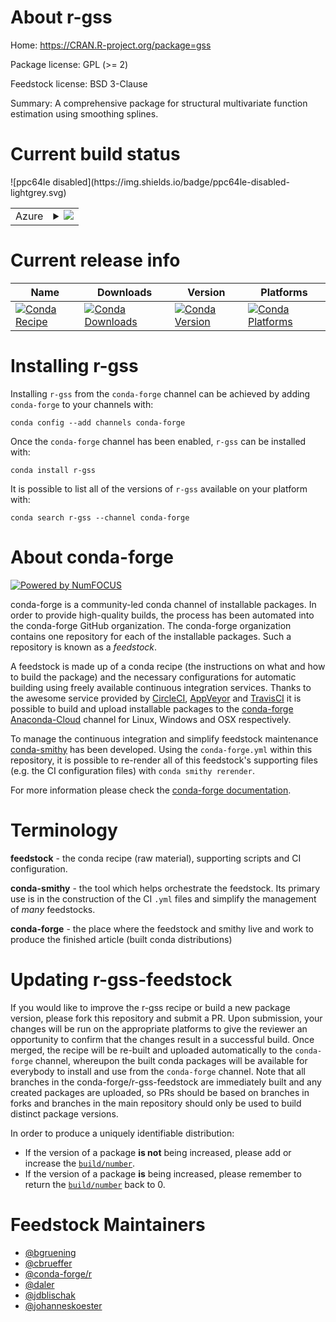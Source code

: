 About r-gss
===========

Home: https://CRAN.R-project.org/package=gss

Package license: GPL (>= 2)

Feedstock license: BSD 3-Clause

Summary: A comprehensive package for structural multivariate function estimation using smoothing splines.



Current build status
====================


<table>
    
  <tr>
    <td>Azure</td>
    <td>
      <details>
        <summary>
          <a href="https://dev.azure.com/conda-forge/feedstock-builds/_build/latest?definitionId=1221&branchName=master">
            <img src="https://dev.azure.com/conda-forge/feedstock-builds/_apis/build/status/r-gss-feedstock?branchName=master">
          </a>
        </summary>
        <table>
          <thead><tr><th>Variant</th><th>Status</th></tr></thead>
          <tbody><tr>
              <td>linux_r_base3.5.1</td>
              <td>
                <a href="https://dev.azure.com/conda-forge/feedstock-builds/_build/latest?definitionId=1221&branchName=master">
                  <img src="https://dev.azure.com/conda-forge/feedstock-builds/_apis/build/status/r-gss-feedstock?branchName=master&jobName=linux&configuration=linux_r_base3.5.1" alt="variant">
                </a>
              </td>
            </tr><tr>
              <td>linux_r_base3.6</td>
              <td>
                <a href="https://dev.azure.com/conda-forge/feedstock-builds/_build/latest?definitionId=1221&branchName=master">
                  <img src="https://dev.azure.com/conda-forge/feedstock-builds/_apis/build/status/r-gss-feedstock?branchName=master&jobName=linux&configuration=linux_r_base3.6" alt="variant">
                </a>
              </td>
            </tr><tr>
              <td>osx_r_base3.5.1</td>
              <td>
                <a href="https://dev.azure.com/conda-forge/feedstock-builds/_build/latest?definitionId=1221&branchName=master">
                  <img src="https://dev.azure.com/conda-forge/feedstock-builds/_apis/build/status/r-gss-feedstock?branchName=master&jobName=osx&configuration=osx_r_base3.5.1" alt="variant">
                </a>
              </td>
            </tr><tr>
              <td>osx_r_base3.6</td>
              <td>
                <a href="https://dev.azure.com/conda-forge/feedstock-builds/_build/latest?definitionId=1221&branchName=master">
                  <img src="https://dev.azure.com/conda-forge/feedstock-builds/_apis/build/status/r-gss-feedstock?branchName=master&jobName=osx&configuration=osx_r_base3.6" alt="variant">
                </a>
              </td>
            </tr><tr>
              <td>win_r_base3.5.1</td>
              <td>
                <a href="https://dev.azure.com/conda-forge/feedstock-builds/_build/latest?definitionId=1221&branchName=master">
                  <img src="https://dev.azure.com/conda-forge/feedstock-builds/_apis/build/status/r-gss-feedstock?branchName=master&jobName=win&configuration=win_r_base3.5.1" alt="variant">
                </a>
              </td>
            </tr><tr>
              <td>win_r_base3.6</td>
              <td>
                <a href="https://dev.azure.com/conda-forge/feedstock-builds/_build/latest?definitionId=1221&branchName=master">
                  <img src="https://dev.azure.com/conda-forge/feedstock-builds/_apis/build/status/r-gss-feedstock?branchName=master&jobName=win&configuration=win_r_base3.6" alt="variant">
                </a>
              </td>
            </tr>
          </tbody>
        </table>
      </details>
    </td>
  </tr>
![ppc64le disabled](https://img.shields.io/badge/ppc64le-disabled-lightgrey.svg)
</table>

Current release info
====================

| Name | Downloads | Version | Platforms |
| --- | --- | --- | --- |
| [![Conda Recipe](https://img.shields.io/badge/recipe-r--gss-green.svg)](https://anaconda.org/conda-forge/r-gss) | [![Conda Downloads](https://img.shields.io/conda/dn/conda-forge/r-gss.svg)](https://anaconda.org/conda-forge/r-gss) | [![Conda Version](https://img.shields.io/conda/vn/conda-forge/r-gss.svg)](https://anaconda.org/conda-forge/r-gss) | [![Conda Platforms](https://img.shields.io/conda/pn/conda-forge/r-gss.svg)](https://anaconda.org/conda-forge/r-gss) |

Installing r-gss
================

Installing `r-gss` from the `conda-forge` channel can be achieved by adding `conda-forge` to your channels with:

```
conda config --add channels conda-forge
```

Once the `conda-forge` channel has been enabled, `r-gss` can be installed with:

```
conda install r-gss
```

It is possible to list all of the versions of `r-gss` available on your platform with:

```
conda search r-gss --channel conda-forge
```


About conda-forge
=================

[![Powered by NumFOCUS](https://img.shields.io/badge/powered%20by-NumFOCUS-orange.svg?style=flat&colorA=E1523D&colorB=007D8A)](http://numfocus.org)

conda-forge is a community-led conda channel of installable packages.
In order to provide high-quality builds, the process has been automated into the
conda-forge GitHub organization. The conda-forge organization contains one repository
for each of the installable packages. Such a repository is known as a *feedstock*.

A feedstock is made up of a conda recipe (the instructions on what and how to build
the package) and the necessary configurations for automatic building using freely
available continuous integration services. Thanks to the awesome service provided by
[CircleCI](https://circleci.com/), [AppVeyor](https://www.appveyor.com/)
and [TravisCI](https://travis-ci.org/) it is possible to build and upload installable
packages to the [conda-forge](https://anaconda.org/conda-forge)
[Anaconda-Cloud](https://anaconda.org/) channel for Linux, Windows and OSX respectively.

To manage the continuous integration and simplify feedstock maintenance
[conda-smithy](https://github.com/conda-forge/conda-smithy) has been developed.
Using the ``conda-forge.yml`` within this repository, it is possible to re-render all of
this feedstock's supporting files (e.g. the CI configuration files) with ``conda smithy rerender``.

For more information please check the [conda-forge documentation](https://conda-forge.org/docs/).

Terminology
===========

**feedstock** - the conda recipe (raw material), supporting scripts and CI configuration.

**conda-smithy** - the tool which helps orchestrate the feedstock.
                   Its primary use is in the construction of the CI ``.yml`` files
                   and simplify the management of *many* feedstocks.

**conda-forge** - the place where the feedstock and smithy live and work to
                  produce the finished article (built conda distributions)


Updating r-gss-feedstock
========================

If you would like to improve the r-gss recipe or build a new
package version, please fork this repository and submit a PR. Upon submission,
your changes will be run on the appropriate platforms to give the reviewer an
opportunity to confirm that the changes result in a successful build. Once
merged, the recipe will be re-built and uploaded automatically to the
`conda-forge` channel, whereupon the built conda packages will be available for
everybody to install and use from the `conda-forge` channel.
Note that all branches in the conda-forge/r-gss-feedstock are
immediately built and any created packages are uploaded, so PRs should be based
on branches in forks and branches in the main repository should only be used to
build distinct package versions.

In order to produce a uniquely identifiable distribution:
 * If the version of a package **is not** being increased, please add or increase
   the [``build/number``](https://conda.io/docs/user-guide/tasks/build-packages/define-metadata.html#build-number-and-string).
 * If the version of a package **is** being increased, please remember to return
   the [``build/number``](https://conda.io/docs/user-guide/tasks/build-packages/define-metadata.html#build-number-and-string)
   back to 0.

Feedstock Maintainers
=====================

* [@bgruening](https://github.com/bgruening/)
* [@cbrueffer](https://github.com/cbrueffer/)
* [@conda-forge/r](https://github.com/conda-forge/r/)
* [@daler](https://github.com/daler/)
* [@jdblischak](https://github.com/jdblischak/)
* [@johanneskoester](https://github.com/johanneskoester/)


